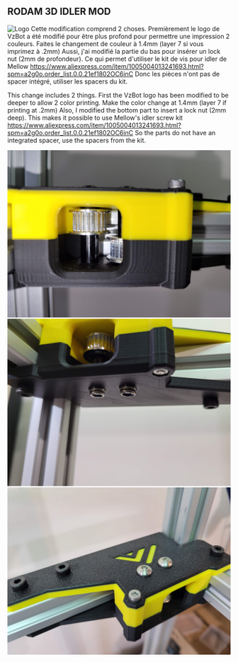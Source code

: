 ## RODAM 3D IDLER MOD
![Logo](https://github.com/Rodamyot/VzBoT-UserMods/blob/master/RODAM3D/IDLER_MOD/2022-06-16_17h38_54.png)
Cette modification comprend 2 choses. Premièrement le logo de VzBot a été modifié pour être plus profond pour permettre une impression 2 couleurs. Faites le changement de couleur à 1.4mm (layer 7 si vous imprimez à .2mm)
Aussi, j'ai modifié la partie du bas pour insérer un lock nut (2mm de profondeur). Ce qui permet d'utiliser le kit de vis pour idler de Mellow
https://www.aliexpress.com/item/1005004013241693.html?spm=a2g0o.order_list.0.0.21ef1802OC6inC
Donc les pièces n'ont pas de spacer intégré, utiliser les spacers du kit.

This change includes 2 things. First the VzBot logo has been modified to be deeper to allow 2 color printing. Make the color change at 1.4mm (layer 7 if printing at .2mm)
Also, I modified the bottom part to insert a lock nut (2mm deep). This makes it possible to use Mellow's idler screw kit
https://www.aliexpress.com/item/1005004013241693.html?spm=a2g0o.order_list.0.0.21ef1802OC6inC
So the parts do not have an integrated spacer, use the spacers from the kit.

![The spacer](https://github.com/Rodamyot/VzBot-Image/blob/main/Idler%20Spacer.jpg)
![ButtomNuts](https://github.com/Rodamyot/VzBot-Image/blob/main/IdlerButtomNuts.jpg)
![TopLogo](https://github.com/Rodamyot/VzBot-Image/blob/main/IdlerTop%20Logo.jpg)
